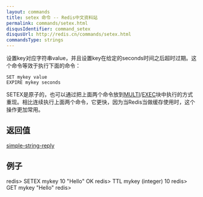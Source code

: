 ```yaml
---
layout: commands
title: setex 命令 -- Redis中文资料站
permalink: commands/setex.html
disqusIdentifier: command_setex
disqusUrl: http://redis.cn/commands/setex.html
commandsType: strings
---
```


设置key对应字符串value，并且设置key在给定的seconds时间之后超时过期。这个命令等效于执行下面的命令：

	SET mykey value
	EXPIRE mykey seconds

SETEX是原子的，也可以通过把上面两个命令放到[MULTI](/commands/multi.html)/[EXEC](/commands/exec.html)块中执行的方式重现。相比连续执行上面两个命令，它更快，因为当Redis当做缓存使用时，这个操作更加常用。

## 返回值 ##

[simple-string-reply](/topics/protocol.html#simple-string-reply)

## 例子 ##

redis> SETEX mykey 10 "Hello"
OK
redis> TTL mykey
(integer) 10
redis> GET mykey
"Hello"
redis> 
